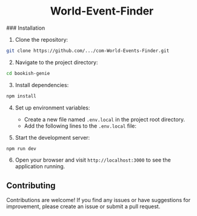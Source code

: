 <div align="center">
  <h1 align="center">World-Event-Finder</h1>
</div>
### Installation

1. Clone the repository:

```bash
git clone https://github.com/.../com-World-Events-Finder.git
```

2. Navigate to the project directory:

```bash
cd bookish-genie
```

3. Install dependencies:

```bash
npm install
```

4. Set up environment variables:
   - Create a new file named `.env.local` in the project root directory.
   - Add the following lines to the `.env.local` file:


5. Start the development server:

```bash
npm run dev
```

6. Open your browser and visit `http://localhost:3000` to see the application running.

## Contributing

Contributions are welcome! If you find any issues or have suggestions for improvement, please create an issue or submit a pull request.

